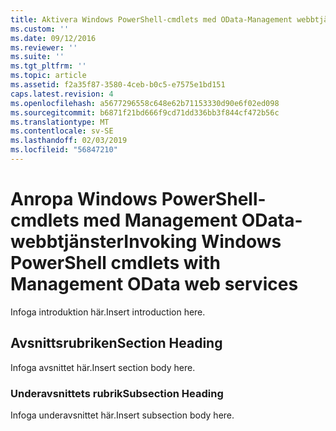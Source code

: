 ```yaml
---
title: Aktivera Windows PowerShell-cmdlets med OData-Management webbtjänster | Microsoft Docs
ms.custom: ''
ms.date: 09/12/2016
ms.reviewer: ''
ms.suite: ''
ms.tgt_pltfrm: ''
ms.topic: article
ms.assetid: f2a35f87-3580-4ceb-b0c5-e7575e1bd151
caps.latest.revision: 4
ms.openlocfilehash: a5677296558c648e62b71153330d90e6f02ed098
ms.sourcegitcommit: b6871f21bd666f9cd71dd336bb3f844cf472b56c
ms.translationtype: MT
ms.contentlocale: sv-SE
ms.lasthandoff: 02/03/2019
ms.locfileid: "56847210"
---
```

# <a name="invoking-windows-powershell-cmdlets-with-management-odata-web-services"></a><span data-ttu-id="cdf2a-102">Anropa Windows PowerShell-cmdlets med Management OData-webbtjänster</span><span class="sxs-lookup"><span data-stu-id="cdf2a-102">Invoking Windows PowerShell cmdlets with Management OData web services</span></span>

<span data-ttu-id="cdf2a-103">Infoga introduktion här.</span><span class="sxs-lookup"><span data-stu-id="cdf2a-103">Insert introduction here.</span></span>

## <a name="section-heading"></a><span data-ttu-id="cdf2a-104">Avsnittsrubriken</span><span class="sxs-lookup"><span data-stu-id="cdf2a-104">Section Heading</span></span>

<span data-ttu-id="cdf2a-105">Infoga avsnittet här.</span><span class="sxs-lookup"><span data-stu-id="cdf2a-105">Insert section body here.</span></span>

### <a name="subsection-heading"></a><span data-ttu-id="cdf2a-106">Underavsnittets rubrik</span><span class="sxs-lookup"><span data-stu-id="cdf2a-106">Subsection Heading</span></span>

<span data-ttu-id="cdf2a-107">Infoga underavsnittet här.</span><span class="sxs-lookup"><span data-stu-id="cdf2a-107">Insert subsection body here.</span></span>